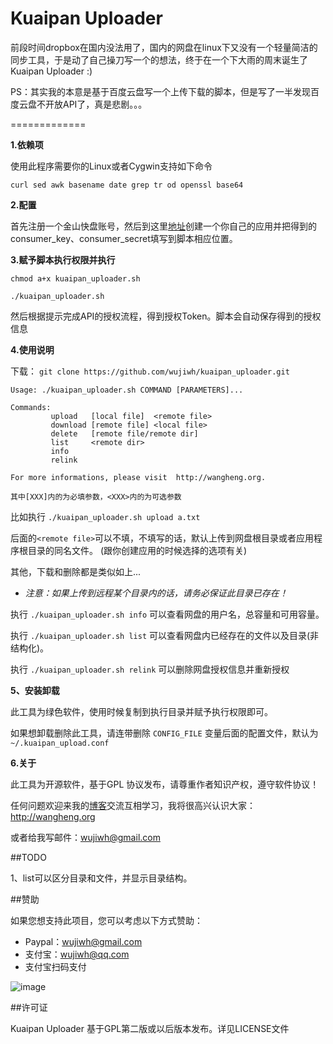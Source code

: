 # Kuaipan Uploader

前段时间dropbox在国内没法用了，国内的网盘在linux下又没有一个轻量简洁的同步工具，于是动了自己操刀写一个的想法，终于在一个下大雨的周末诞生了Kuaipan Uploader :)

PS：其实我的本意是基于百度云盘写一个上传下载的脚本，但是写了一半发现百度云盘不开放API了，真是悲剧。。。

=============

**1.依赖项**

使用此程序需要你的Linux或者Cygwin支持如下命令

`curl sed awk basename date grep tr od openssl base64`



**2.配置**

首先注册一个金山快盘账号，然后到这里[地址](http://www.kuaipan.cn/developers)创建一个你自己的应用并把得到的
consumer_key、consumer_secret填写到脚本相应位置。


**3.赋予脚本执行权限并执行**

`chmod a+x kuaipan_uploader.sh`

`./kuaipan_uploader.sh`

然后根据提示完成API的授权流程，得到授权Token。脚本会自动保存得到的授权信息



**4.使用说明**

下载：
 `git clone https://github.com/wujiwh/kuaipan_uploader.git`

	Usage: ./kuaipan_uploader.sh COMMAND [PARAMETERS]...

	Commands:
	         upload   [local file]  <remote file>
	         download [remote file] <local file>
	         delete   [remote file/remote dir]
	         list     <remote dir>
	         info
	         relink

	For more informations, please visit  http://wangheng.org.


`其中[XXX]内的为必填参数，<XXX>内的为可选参数`

比如执行 `./kuaipan_uploader.sh upload a.txt`

后面的`<remote file>`可以不填，不填写的话，默认上传到网盘根目录或者应用程序根目录的同名文件。
(跟你创建应用的时候选择的选项有关)

其他，下载和删除都是类似如上...

- *注意：如果上传到远程某个目录内的话，请务必保证此目录已存在！*

执行 `./kuaipan_uploader.sh info` 可以查看网盘的用户名，总容量和可用容量。

执行 `./kuaipan_uploader.sh list` 可以查看网盘内已经存在的文件以及目录(非结构化)。

执行 `./kuaipan_uploader.sh relink` 可以删除网盘授权信息并重新授权


**5、安装卸载**

此工具为绿色软件，使用时候复制到执行目录并赋予执行权限即可。

如果想卸载删除此工具，请连带删除 `CONFIG_FILE` 变量后面的配置文件，默认为 `~/.kuaipan_upload.conf`


**6.关于**

此工具为开源软件，基于GPL 协议发布，请尊重作者知识产权，遵守软件协议！

任何问题欢迎来我的[博客](http://wangheng.org)交流互相学习，我将很高兴认识大家：http://wangheng.org

或者给我写邮件：wujiwh@gmail.com 


##TODO

1、list可以区分目录和文件，并显示目录结构。


##赞助

如果您想支持此项目，您可以考虑以下方式赞助：

- Paypal：wujiwh@gmail.com
- 支付宝：wujiwh@qq.com
- 支付宝扫码支付

![image](http://wangheng.org/images/alipay2me.png "alipay")


##许可证

Kuaipan Uploader 基于GPL第二版或以后版本发布。详见LICENSE文件

